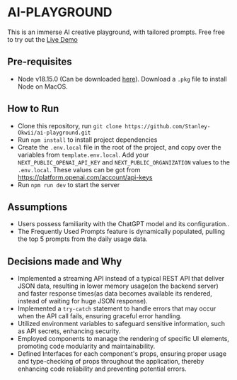 # AI-PLAYGROUND

This is an immerse AI creative playground, with tailored prompts. Free free to try out the [Live Demo](https://ai-playground-wine.vercel.app) 

## Pre-requisites

- Node v18.15.0 (Can be downloaded [here](https://nodejs.org/download/release/v18.15.0/)). Download a `.pkg` file to install Node on MacOS.

## How to Run

- Clone this repository, run `git clone https://github.com/Stanley-Okwii/ai-playground.git`
- Run `npm install` to install project dependencies
- Create the `.env.local` file in the root of the project, and copy over the variables from `template.env.local`. Add your `NEXT_PUBLIC_OPENAI_API_KEY` and `NEXT_PUBLIC_ORGANIZATION` values to the `.env.local`. These values can be got from https://platform.openai.com/account/api-keys
- Run `npm run dev` to start the server

## Assumptions
- Users possess familiarity with the ChatGPT model and its configuration..
- The Frequently Used Prompts feature is dynamically populated, pulling the top 5 prompts from the daily usage data.

## Decisions made and Why

- Implemented a streaming API instead of a typical REST API that deliver JSON data, resulting in lower memory usage(on the backend server) and faster response times(as data becomes available its rendered, instead of waiting for huge JSON response).
- Implemented a `try-catch` statement to handle errors that may occur when the API call fails, ensuring graceful error handling.
- Utilized environment variables to safeguard sensitive information, such as API secrets, enhancing security.
- Employed components to manage the rendering of specific UI elements, promoting code modularity and maintainability.
- Defined Interfaces for each component's props, ensuring proper usage and type-checking of props throughout the application, thereby enhancing code reliability and preventing potential errors.
